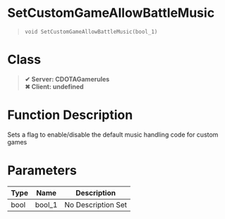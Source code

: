 # SetCustomGameAllowBattleMusic
> `void SetCustomGameAllowBattleMusic(bool_1)`
# Class
> __✔ Server: CDOTAGamerules__  
> __✖ Client: undefined__  
# Function Description
Sets a flag to enable/disable the default music handling code for custom games
# Parameters
Type|Name|Description
--|--|--
bool|bool_1|No Description Set
